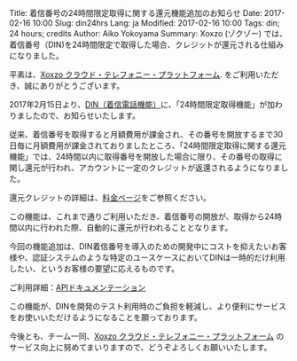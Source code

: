 Title: 着信番号の24時間限定取得に関する還元機能追加のお知らせ
Date: 2017-02-16 10:00
Slug: din24hrs
Lang: ja
Modified: 2017-02-16 10:00
Tags: din; 24 hours; credits 
Author: Aiko Yokoyama
Summary: Xoxzo (ゾクゾー) では、着信番号（DIN)を24時間限定で取得した場合、クレジットが還元される仕組みになりました。

平素は、[Xoxzo クラウド・テレフォニー・プラットフォーム](https://www.xoxzo.com/ja/).
をご利用いただき、誠にありがとうございます。

2017年2月15日より、[DIN（着信電話機能）](https://www.xoxzo.com/ja/about/dial-in-api/)に、「24時間限定取得機能」が加わりましたので、お知らせいたします。

従来、着信番号を取得すると月額費用が課金され、その番号を開放するまで30日毎に月額費用が課金されておりましたところ、「24時間限定取得に関する還元機能」では、24時間以内に取得番号を開放した場合に限り、その番号の取得に関し還元が行われ、アカウントに一定のクレジットが返還されるようになりました。

還元クレジットの詳細は、[料金ページ](https://www.xoxzo.com/ja/about/dial-in-pricing/)をご参照ください。

この機能は、これまで通りご利用いただき、着信番号の開放が、取得から24時間以内に行われた際、自動的に還元が行われることとなります。

今回の機能追加は、DIN着信番号を導入のための開発中にコストを抑えたいお客様や、認証システムのような特定のユースケースにおいてDINは一時的だけ利用したい、というお客様の要望に応えるものです。

ご利用詳細：[APIドキュメンテーション](http://docs.xoxzo.com/ja/din.html#)

この機能が、DINを開発のテスト利用時のご負担を軽減し、より便利にサービスをお使いいただけるようになることを願っております。

今後とも、チーム一同、[Xoxzo クラウド・テレフォニー・プラットフォーム](https://www.xoxzo.com/ja/) のサービス向上に努めてまいりますので、どうぞよろしくお願いいたします。
